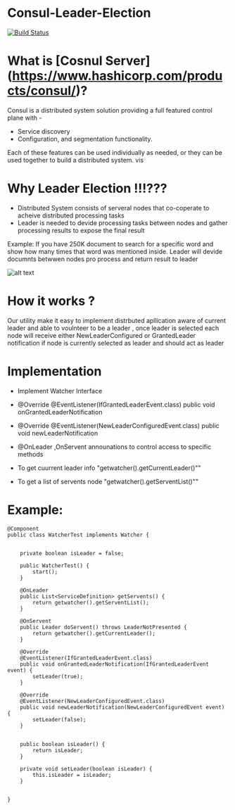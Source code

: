 # Consul-Leader-Election
[![Build Status](https://travis-ci.org/joemccann/dillinger.svg?branch=master)](https://travis-ci.org/joemccann/dillinger)

# What is [Cosnul Server] (https://www.hashicorp.com/products/consul/)?
Consul is a distributed system solution providing a full featured control plane with -
- Service discovery 
- Configuration, and segmentation functionality.

Each of these features can be used individually as needed, or they can be used together to build a distributed system.
vis

# Why Leader Election !!!???
  - Distributed System consists of serveral nodes that co-coperate to acheive distributed processing tasks
  - Leader is needed to devide processing tasks between nodes and gather processing results to expose the final result 

Example:
  If you have 250K document to search for a specific word and show how many times that word was mentioned inside.
Leader will devide documnts betwwen nodes pro process and return result to leader

![alt text](https://github.com/mahmoudashraf/consul-leader-election/blob/master/ExampleDiagram.jpg)

# How it works ? 
Our utility make it easy to implement distrbuted apllication aware of current leader and able to voulnteer to be a leader , once leader is selected each node will receive either NewLeaderConfigured or GrantedLeader notification if node is currently selected as leader and should act as leader  

# Implementation 
- Implement Watcher Interface 
- @Override
    @EventListener(IfGrantedLeaderEvent.class)
     public void onGrantedLeaderNotification

- @Override
    @EventListener(NewLeaderConfiguredEvent.class)
    public void newLeaderNotification

- @OnLeader ,OnServent announations to control access to specific methods 
- To get cuurrent leader info "getwatcher().getCurrentLeader()""
- To get a list of servents node "getwatcher().getServentList()""


# Example:
```
@Component
public class WatcherTest implements Watcher {


    private boolean isLeader = false;

    public WatcherTest() {
        start();
    }

    @OnLeader
    public List<ServiceDefinition> getServents() {
        return getwatcher().getServentList();
    }

    @OnServent
    public Leader doServent() throws LeaderNotPresented {
        return getwatcher().getCurrentLeader();
    }

    @Override
    @EventListener(IfGrantedLeaderEvent.class)
    public void onGrantedLeaderNotification(IfGrantedLeaderEvent event) {
        setLeader(true);
    }

    @Override
    @EventListener(NewLeaderConfiguredEvent.class)
    public void newLeaderNotification(NewLeaderConfiguredEvent event) {
        setLeader(false);
    }


    public boolean isLeader() {
        return isLeader;
    }

    private void setLeader(boolean isLeader) {
        this.isLeader = isLeader;
    }


}

```
